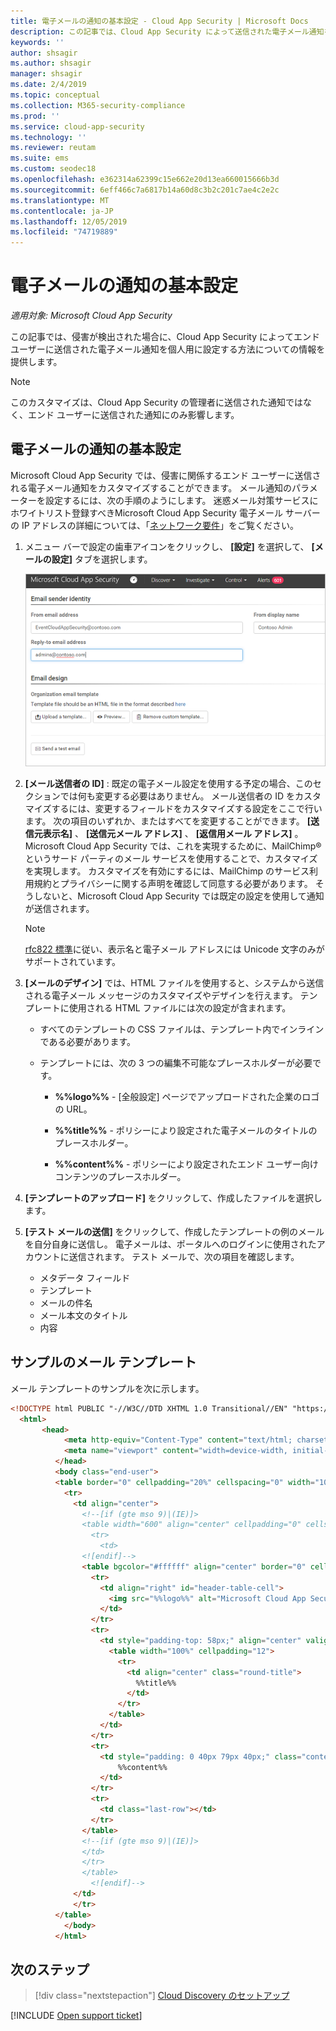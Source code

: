```yaml
---
title: 電子メールの通知の基本設定 - Cloud App Security | Microsoft Docs
description: この記事では、Cloud App Security によって送信された電子メール通知を個人用に設定する方法について情報を提供します。
keywords: ''
author: shsagir
ms.author: shsagir
manager: shsagir
ms.date: 2/4/2019
ms.topic: conceptual
ms.collection: M365-security-compliance
ms.prod: ''
ms.service: cloud-app-security
ms.technology: ''
ms.reviewer: reutam
ms.suite: ems
ms.custom: seodec18
ms.openlocfilehash: e362314a62399c15e662e20d13ea660015666b3d
ms.sourcegitcommit: 6eff466c7a6817b14a60d8c3b2c201c7ae4c2e2c
ms.translationtype: MT
ms.contentlocale: ja-JP
ms.lasthandoff: 12/05/2019
ms.locfileid: "74719889"
---
```

# <a name="email-notification-preferences"></a>電子メールの通知の基本設定

*適用対象: Microsoft Cloud App Security*

この記事では、侵害が検出された場合に、Cloud App Security によってエンド ユーザーに送信された電子メール通知を個人用に設定する方法についての情報を提供します。

> [!NOTE]
> このカスタマイズは、Cloud App Security の管理者に送信された通知ではなく、エンド ユーザーに送信された通知にのみ影響します。

## <a name="mailsettings"></a> 電子メールの通知の基本設定

 Microsoft Cloud App Security では、侵害に関係するエンド ユーザーに送信される電子メール通知をカスタマイズすることができます。 メール通知のパラメーターを設定するには、次の手順のようにします。 迷惑メール対策サービスにホワイトリスト登録すべきMicrosoft Cloud App Security 電子メール サーバーの IP アドレスの詳細については、「[ネットワーク要件](network-requirements.md)」をご覧ください。

1. メニュー バーで設定の歯車アイコンをクリックし、 **[設定]** を選択して、 **[メールの設定]** タブを選択します。

    ![メールの設定](media/mail-settings-config.png)

2. **[メール送信者の ID]** : 既定の電子メール設定を使用する予定の場合、このセクションでは何も変更する必要はありません。 メール送信者の ID をカスタマイズするには、変更するフィールドをカスタマイズする設定をここで行います。 次の項目のいずれか、またはすべてを変更することができます。 **[送信元表示名]** 、 **[送信元メール アドレス]** 、 **[返信用メール アドレス]** 。 Microsoft Cloud App Security では、これを実現するために、MailChimp® というサード パーティのメール サービスを使用することで、カスタマイズを実現します。 カスタマイズを有効にするには、MailChimp のサービス利用規約とプライバシーに関する声明を確認して同意する必要があります。 そうしないと、Microsoft Cloud App Security では既定の設定を使用して通知が送信されます。

    > [!NOTE]
    > [rfc822 標準](https://www.rfc-editor.org/rfc/rfc822.txt)に従い、表示名と電子メール アドレスには Unicode 文字のみがサポートされています。

3. **[メールのデザイン]** では、HTML ファイルを使用すると、システムから送信される電子メール メッセージのカスタマイズやデザインを行えます。 テンプレートに使用される HTML ファイルには次の設定が含まれます。

    - すべてのテンプレートの CSS ファイルは、テンプレート内でインラインである必要があります。

    - テンプレートには、次の 3 つの編集不可能なプレースホルダーが必要です。

        - **%%logo%%** - [全般設定] ページでアップロードされた企業のロゴの URL。

        - **%%title%%** - ポリシーにより設定された電子メールのタイトルのプレースホルダー。

        - **%%content%%** - ポリシーにより設定されたエンド ユーザー向けコンテンツのプレースホルダー。

4. **[テンプレートのアップロード]** をクリックして、作成したファイルを選択します。

5. **[テスト メールの送信]** をクリックして、作成したテンプレートの例のメールを自分自身に送信し。 電子メールは、ポータルへのログインに使用されたアカウントに送信されます。 テスト メールで、次の項目を確認します。
    - メタデータ フィールド
    - テンプレート
    - メールの件名
    - メール本文のタイトル
    - 内容

## <a name="sample-email-template"></a>サンプルのメール テンプレート

メール テンプレートのサンプルを次に示します。

```html
<!DOCTYPE html PUBLIC "-//W3C//DTD XHTML 1.0 Transitional//EN" "https://www.w3.org/TR/xhtml1/DTD/xhtml1-transitional.dtd">
  <html>
       <head>
            <meta http-equiv="Content-Type" content="text/html; charset=UTF-8"/>
            <meta name="viewport" content="width=device-width, initial-scale=1.0"/>
          </head>
          <body class="end-user">
          <table border="0" cellpadding="20%" cellspacing="0" width="100%" id="background-table">
            <tr>
              <td align="center">
                <!--[if (gte mso 9)|(IE)]>
                <table width="600" align="center" cellpadding="0" cellspacing="0" border="0">
                  <tr>
                    <td>
                <![endif]-->
                <table bgcolor="#ffffff" align="center" border="0" cellpadding="0" cellspacing="0" style="padding-bottom: 40px;" id="container-table">
                  <tr>
                    <td align="right" id="header-table-cell">
                      <img src="%%logo%%" alt="Microsoft Cloud App Security" id="org-logo" />
                    </td>
                  </tr>
                  <tr>
                    <td style="padding-top: 58px;" align="center" valign="top">
                      <table width="100%" cellpadding="12">
                        <tr>
                          <td align="center" class="round-title">
                            %%title%%
                          </td>
                        </tr>
                      </table>
                    </td>
                  </tr>
                  <tr>
                    <td style="padding: 0 40px 79px 40px;" class="content-table-cell" align="left" valign="top">
                        %%content%%
                    </td>
                  </tr>
                  <tr>
                    <td class="last-row"></td>
                  </tr>
                </table>
                <!--[if (gte mso 9)|(IE)]>
                </td>
                </tr>
                </table>
                  <![endif]-->
              </td>
              </tr>
          </table>
            </body>
          </html>
```

## <a name="next-steps"></a>次のステップ

> [!div class="nextstepaction"]
> [Cloud Discovery のセットアップ](set-up-cloud-discovery.md)

[!INCLUDE [Open support ticket](includes/support.md)]
